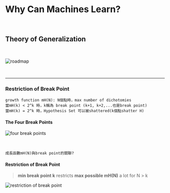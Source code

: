# Why Can Machines Learn?

<br />

## Theory of Generalization

<br />

![roadmap]()

<br />

***

### Restriction of Break Point

```
growth function mH(N): N個點時，max number of dichotomies
當mH(k) < 2^k 時，k稱為 break point (k+1, k+2,...也是break point)
當mH(k) = 2^k 時，Hypothesis Set 可以被shattered(k個點shatter H)
```

#### The Four Break Points

![four break points]()

<br />

```
成長函數mH(N)與break point的關聯?
```

#### Restriction of Break Point

> **min break point k** restricts **max possible mH(N)** a lot for N > k

![restriction of break point]()

<br />





